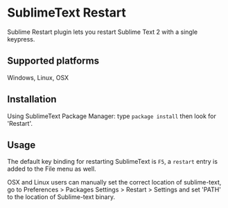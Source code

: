 SublimeText Restart
===================

Sublime Restart plugin lets you restart Sublime Text 2 with a single keypress.


Supported platforms
-------------------
Windows, Linux, OSX


Installation
------------
Using SublimeText Package Manager:
type `package install` then look for 'Restart'.


Usage
-----
The default key binding for restarting SublimeText is `F5`, a `restart` entry is added to the File menu as well.

OSX and Linux users can manually set the correct location of sublime-text,
go to Preferences > Packages Settings > Restart > Settings and set 'PATH' to the location of Sublime-text binary.

